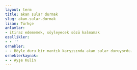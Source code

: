 ```yaml
---
layout: term
title: akan sular durmak
slug: akan-sular-durmak
lisan: Türkçe
anlamlar:
- itiraz edememek, söyleyecek sözü kalmamak
ozellikler:
- - ''
ornekler:
- - Böyle duru bir mantık karşısında akan sular duruyordu.
orneklerkaynak:
- - Ayşe Kulin
---
```

